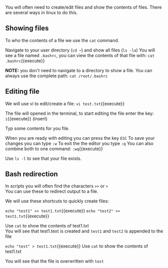 You will often need to create/edit files and show the contents of files.
There are several ways in linux to do this.

## Showing files
To who the contents of a file we use the `cat` command.

Navigate to your user directory (`cd ~`) and show all files (`ls -la`)
You will see a file named `.bashrc`, you can view the contents of that file with:
`cat .bashrc`{{execute}}

**NOTE:** 
you don't need to navigate to a directory to show a file. 
You can always use the complete path:
`cat /root/.bashrc`


## Editing file
We will use vi to edit/create a file:
`vi test.txt`{{execute}}

The file will opened in the terminal, to start editing the file enter the key:
`i`{{execute}} (insert)

Typ some contents for you file.

When you are ready with editing you can press the key `ESC`
To save your changes you can type `:w`
To exit the the editor you type `:q`
You can also combine both to one command: `:wq`{{execute}}

Use `ls -l` to see that your file exists.

## Bash redirection
In scripts you will often find the characters `>>` or `>`  
You can use these to redirect output to a file.

We will use these shortcuts to quickly create files:

`echo "test1" >> test1.txt`{{execute}}
`echo "test2" >> test1.txt`{{execute}}

Use `cat` to show the contents of test1.txt  
You will see that test1.text is created and `test1` and `test2` is appended to the file
 
`echo "test" > test1.txt`{{execute}}
Use `cat` to show the contents of test1.txt

You will see that the file is overwritten with `test`


